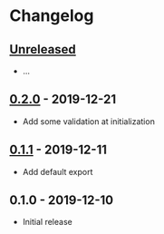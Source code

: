 # Changelog

## [Unreleased]

- ...

## [0.2.0] - 2019-12-21

- Add some validation at initialization

## [0.1.1] - 2019-12-11

- Add default export

## 0.1.0 - 2019-12-10

- Initial release

[unreleased]: https://github.com/Synor/database-mysql/compare/0.2.0...HEAD
[0.2.0]: https://github.com/Synor/database-mysql/compare/0.1.1...0.2.0
[0.1.1]: https://github.com/Synor/database-mysql/compare/0.1.0...0.1.1
